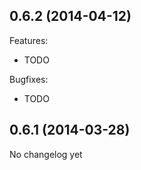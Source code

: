 ## 0.6.2 (2014-04-12)

Features:

 - TODO

Bugfixes:

 - TODO

## 0.6.1 (2014-03-28)

No changelog yet
